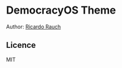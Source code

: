 DemocracyOS Theme
=================

Author: [Ricardo Rauch](http://themeskult.com)


## Licence
MIT
